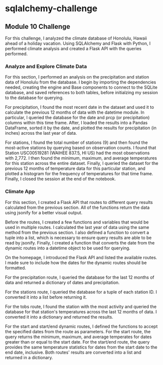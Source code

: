 # sqlalchemy-challenge

## Module 10 Challenge

For this challenge, I analyzed the climate database of Honolulu, Hawaii ahead of a holiday vacation. Using SQLAlchemy and Flask with Python, I performed climate analysis and created a Flask API with the queries performed.

### Analyze and Explore Climate Data
For this section, I performed an analysis on the precipitation and station data of Honolulu from the database. I begin by importing the dependencies needed, creating the engine and Base components to connect to the SQLite database, and saved references to both tables, before initialzing my session to the database for querying.

For precipitation, I found the most recent date in the dataset and used it to calculate the previous 12 months of data with the datetime module. In particular, I queried the database for the date and prcp (or precipitation) columns within this time frame. After, I loaded the results into a Pandas DataFrame, sorted it by the date, and plotted the results for precipitation (in inches) across the last year of data.

For stations, I found the total number of stations (9) and then found the most-active stations by querying based on observation counts. I found that Station USC00519281 (WAIHEE 837.5, HI US) had the most observations with 2,772. I then found the minimum, maximum, and average temperatures for this station across the entire dataset. Finally, I queried the dataset for the previous 12 months of temperature data for this particular station, and plotted a histogram for the frequency of temperatures for that time frame. Finally, I closed the session at the end of the notebook.


### Climate App

For this section, I created a Flask API that routes to different query results calculated from the previous section. All of the functions return the data using jsonify for a better visual output.

Before the routes, I created a few functions and variables that would be used in multiple routes. I calculated the last year of data using the same method from the previous section. I also defined a function to convert a tuple into a list, which is necessary to ensure query results are able to be read by jsonify. Finally, I created a function that converts the date from the dynamic routes into a datetime object to be used for querying.

On the homepage, I introduced the Flask API and listed the available routes. I made sure to include how the dates for the dynamic routes should be formatted.

For the precipitation route, I queried the database for the last 12 months of data and returned a dictionary of dates and precipitation.

For the stations route, I queried the database for a tuple of each station ID. I converted it into a list before returning it.

For the tobs route, I found the station with the most activity and queried the database for that station's temperatures across the last 12 months of data. I converted it into a dictionary and returned the results.

For the start and start/end dynamic routes, I defined the functions to accept the specified dates from the route as parameters. For the start route, the query returns the minimum, maximum, and average temperates for dates greater than or equal to the start date. For the start/end route, the query provides the same temperature statistics for dates from the start date to the end date, inclusive. Both routes' results are converted into a list and returned in a dictionary.